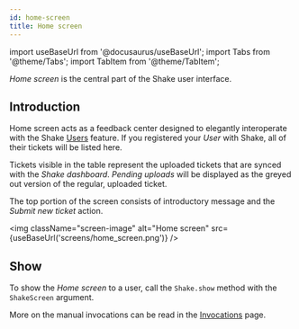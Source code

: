 ```yaml
---
id: home-screen
title: Home screen
---
```

import useBaseUrl from '@docusaurus/useBaseUrl';
import Tabs from '@theme/Tabs';
import TabItem from '@theme/TabItem';

*Home screen* is the central part of the Shake user interface.

## Introduction

Home screen acts as a feedback center designed to elegantly interoperate with the Shake [Users](flutter/users/introduction.md) feature.
If you registered your *User* with Shake, all of their tickets will be listed here.

Tickets visible in the table represent the uploaded tickets that are synced with the *Shake dashboard*.
*Pending uploads* will be displayed as the greyed out version of the regular, uploaded ticket.

The top portion of the screen consists of introductory message and the *Submit new ticket* action.

<img
  className="screen-image"
  alt="Home screen"
  src={useBaseUrl('screens/home_screen.png')}
/>

## Show

To show the *Home screen* to a user, call the `Shake.show` method with the `ShakeScreen` argument.

More on the manual invocations can be read in the [Invocations](flutter/customer-feedback/invoke.md/#invoke-through-code) page.
